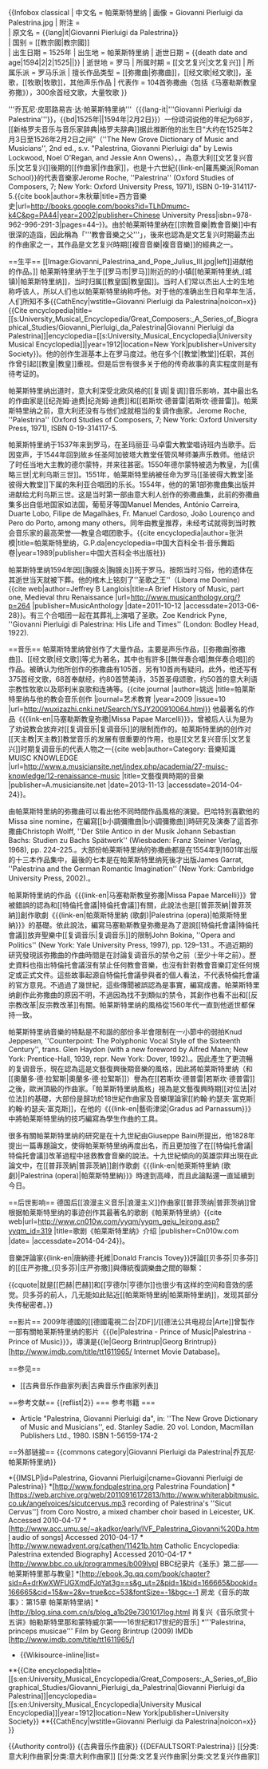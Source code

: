 {{Infobox classical
| 中文名 = 帕莱斯特里纳
| 画像 = Giovanni Pierluigi da Palestrina.jpg
| 附注 =      
| 原文名 = {{lang|it|Giovanni Pierluigi da Palestrina}}         
| 国别 = [[教宗國|教宗國]]    
| 出生日期 = 1525年
| 出生地 = 帕莱斯特里纳
| 逝世日期 = {{death date and age|1594|2|2|1525||}}
| 逝世地 = 罗马
| 所属时期 = [[文艺复兴|文艺复兴]]
| 所属乐派 = 罗马乐派
| 擅长作品类型 = [[弥撒曲|弥撒曲]]，[[经文歌|经文歌]]，圣歌，[[牧歌|牧歌]]，其他声乐作品
| 代表作 = 104首弥撒曲（包括《马塞勒斯教皇弥撒》），300余首经文歌，大量牧歌
}}

'''乔瓦尼·皮耶路易吉·达·帕莱斯特里纳'''（{{lang-it|'''Giovanni Pierluigi da Palestrina'''}}，{{bd|1525年||1594年|2月2日}}）<ref>一份颂词说他的年纪为68岁，[[新格罗夫音乐与音乐家辞典|格罗夫辞典]]据此推断他的出生日“大约在1525年2月3日至1526年2月2日之间”（''The New Grove Dictionary of Music and Musicians'', 2nd ed., s.v. "Palestrina, Giovanni Pierluigi da" by Lewis Lockwood, Noel O'Regan, and Jessie Ann Owens）。</ref>，為意大利[[文艺复兴音乐|文艺复兴]]後期的[[作曲家|作曲家]]，也是十六世紀{{link-en|羅馬樂派|Roman School}}的代表音樂家<ref name=Roche>Jerome Roche, ''Palestrina'' (Oxford Studies of Composers, 7; New York: Oxford University Press, 1971), ISBN 0-19-314117-5.</ref><ref name="朱秋華2002">{{cite book|author=朱秋華|title=西方音樂史|url=http://books.google.com/books?id=TLhDmumc-k4C&pg=PA44|year=2002|publisher=Chinese University Press|isbn=978-962-996-291-3|pages=44–}}</ref>。由於帕莱斯特里纳在[[宗教音樂|教會音樂]]中有很深的造詣，因此稱為「'''教會音樂之父'''」，後來也認為是文艺复兴时期最杰出的作曲家之一，其作品是文艺复兴時期[[複音音樂|複音音樂]]的經典之一<ref name=Roche/>。

==生平==
[[Image:Giovanni_Palestrina_and_Pope_Julius_III.jpg|left]]进献他的作品。]]
帕莱斯特里纳于生于[[罗马市|罗马]]附近的的小镇[[帕莱斯特里纳_(城镇)|帕莱斯特里纳]]，当时归属[[教皇国|教皇国]]。当时人们常以杰出人士的生地称呼该人，所以人们也以帕莱斯特里纳称呼他。对于他的准确出生日和早年生活，人们所知不多<ref name=CathEncy>{{CathEncy|wstitle=Giovanni Pierluigi da Palestrina|noicon=x}}</ref><ref name=UMEncy>{{Cite encyclopedia|title=[[s:University_Musical_Encyclopedia/Great_Composers:_A_Series_of_Biographical_Studies/Giovanni_Pierluigi_da_Palestrina|Giovanni Pierluigi da Palestrina]]|encyclopedia=[[s:University_Musical_Encyclopedia|University Musical Encyclopedia]]|year=1912|location=New York|publisher=University Society}}</ref>。他的创作生涯基本上在罗马度过。他在多个[[教堂|教堂]]任职，其创作曾引起[[教皇|教皇]]重视。但是后世有很多关于他的传奇故事的真实程度则是有待考证的。

帕莱斯特里纳出道时，意大利深受北欧风格的[[复调|复调]]音乐影响，其中最出名的作曲家是[[纪尧姆·迪费|纪尧姆·迪费]]和[[若斯坎·德普雷|若斯坎·德普雷]]。帕莱斯特里纳之前，意大利还没有与他们成就相当的复调作曲家。<ref name=Roche>Jerome Roche, ''Palestrina'' (Oxford Studies of Composers, 7; New York: Oxford University Press, 1971), ISBN 0-19-314117-5.</ref>

帕莱斯特里纳于1537年来到罗马，在圣玛丽亚·马卓雷大教堂唱诗班内当歌手。后因变声，于1544年回到故乡任圣阿加彼塔大教堂任管风琴师兼声乐教师。他结识了时任当地大主教的德尔蒙特，并来往甚密。1550年德尔蒙特被选为教皇，为[[儒略三世|尤利乌斯三世]]。1551年，帕莱斯特里纳被任命为罗马[[圣彼得大教堂|圣彼得大教堂]]下属的朱利亚合唱团的乐长。1554年，他的的第1部弥撒曲集出版并进献给尤利乌斯三世。这是当时第一部由意大利人创作的弥撒曲集，此前的弥撒曲集多出自低地国家如法国，葡萄牙等国<ref>Manuel Mendes, António Carreira, Duarte Lobo, Filipe de Magalhães, Fr. Manuel Cardoso, João Lourenço and Pero do Porto, among many others</ref>。同年由教皇推荐，未经考试就得到当时教会音乐家的最高荣誉──教皇合唱团歌手。<ref name=Yao2009/><ref name=Zhang1989>{{cite encyclopedia|author=张洪模|title=帕莱斯特里纳，G.P.da|encyclopedia=中国大百科全书·音乐舞蹈卷|year=1989|publisher=中国大百科全书出版社}}</ref> 

帕莱斯特里纳1594年因[[胸膜炎|胸膜炎]]死于罗马。按照当时习俗，他的遗体在其逝世当天就被下葬。他的棺木上铭刻了''圣歌之王''（Libera me Domine）<ref>{{cite web|author=Jeffrey B Langlois|title=A Brief History of Music, part one, Medieval thru Renaissance |url=http://www.musicanthology.org/?p=264 |publisher=MusicAnthology |date=2011-10-12 |accessdate=2013-06-28}}</ref>。有三个合唱团一起在其葬礼上演唱了圣歌。<ref name=Pyne>Zoe Kendrick Pyne, ''Giovanni Pierluigi di Palestrina: His Life and Times'' (London: Bodley Head, 1922).</ref>

==音乐==
帕莱斯特里纳曾创作了大量作品，主要是声乐作品，[[弥撒曲|弥撒曲]]、[[经文歌|经文歌]]等尤为著名，其中也有許多[[無伴奏合唱|無伴奏合唱]]的作品。被确认为他所创作的弥撒曲有105首，另有10首尚有疑问。此外，他还写有375首经文歌，68首奉献经，约80首赞美诗，35首圣母颂歌，约50首的意大利语宗教性牧歌以及耶利米哀歌和连祷等。<ref name=Yao2009>{{cite journal |author=姚远 |title=帕莱斯特里纳与他的教会音乐创作 |journal=艺术教育 |year=2009 |issue=10 |url=http://wuxizazhi.cnki.net/Search/YSJY200910064.html}}</ref> 
他最著名的作品《{{link-en|马塞勒斯教皇弥撒|Missa Papae Marcelli}}》，曾被后人认为是为了劝说教会放弃对[[复调音乐|复调音乐]]的限制而作的。帕莱斯特里纳的创作对[[天主教|天主教]]教堂音乐的发展有很重要的作用，也是[[文艺复兴音乐|文艺复兴]]时期复调音乐的代表人物之一<ref>{{cite web|author=Category: 音樂知識 MUISC KNOWLEDGE |url=http://www.a.musiciansite.net/index.php/academia/27-muisc-knowledge/12-renaissance-music |title=文藝復興時期的音樂 |publisher=A.musiciansite.net |date=2013-11-13 |accessdate=2014-04-24}}</ref>。

由帕莱斯特里纳的弥撒曲可以看出他不同時間作品風格的演變<ref name=Roche/>。巴哈特別喜歡他的 Missa sine nomine，在編寫[[b小調彌撒曲|b小調彌撒曲]]時研究及演奏了這首弥撒曲<ref name=Wolff>Christoph Wolff, ''Der Stile Antico in der Musik Johann Sebastian Bachs: Studien zu Bachs Spätwerk'' (Wiesbaden: Franz Steiner Verlag, 1968), pp. 224–225.</ref>。大部份帕莱斯特里纳的弥撒曲都是在1554年到1601年出版的十三本作品集中，最後的七本是在帕莱斯特里纳死後才出版<ref name=Roche/><ref name=Garrat>James Garrat, ''Palestrina and the German Romantic Imagination'' (New York: Cambridge University Press, 2002).</ref>。

帕莱斯特里纳的作品《{{link-en|马塞勒斯教皇弥撒|Missa Papae Marcelli}}》曾被錯誤的認為和[[特倫托會議|特倫托會議]]有關，此說法也是[[普菲茨納|普菲茨納]]創作歌劇《{{link-en|帕萊斯特里納 (歌劇)|Palestrina (opera)|帕萊斯特里納}}》的基礎。依此說法，編寫马塞勒斯教皇弥撒是為了遊說[[特倫托會議|特倫托會議]]放弃聖樂中[[复调音乐|复调音乐]]的限制<ref name=Bokina>John Bokina, ''Opera and Politics'' (New York: Yale University Press, 1997), pp. 129–131.</ref>。不過近期的研究發現該弥撒曲的作曲時間是在討論复调音乐的禁令之前（至少十年之前）<ref name=Bokina/>。歷史資料也指出特倫托會議沒有禁止任何教會音樂，也沒有針對教會音樂訂定任何規定或正式文件。這些故事起源自特倫托會議參與者的個人看法，不代表特倫托會議的官方意見。不過過了幾世紀，這些傳聞被誤認為是事實，編寫成書。帕莱斯特里纳創作此弥撒曲的原因不明<!--he may have been quite conscious of the need for intelligible text; -->，不過因為找不到類似的禁令，其創作也看不出和[[反宗教改革|反宗教改革]]有關<ref name=Bokina/>。帕莱斯特里纳的風格從1560年代一直到他逝世都保持一致。

帕莱斯特里纳音樂的特點是不和諧的部份多半會限制在一小節中的弱拍<ref name=Jeppesen>Knud Jeppesen, ''Counterpoint: The Polyphonic Vocal Style of the Sixteenth Century'', trans. Glen Haydon (with a new foreword by Alfred Mann; New York: Prentice-Hall, 1939, repr. New York: Dover, 1992).</ref>。因此產生了更流暢的复调音乐，現在認為這是文藝復興後期音樂的風格，因此將帕莱斯特里纳（和[[奧蘭多·德·拉絮斯|奧蘭多·德·拉絮斯]]）譽為在[[若斯坎·德普雷|若斯坎·德普雷]]之後，歐洲頂級的作曲家。「帕莱斯特里纳風格」視為是文藝復興時期[[对位法|对位法]]的基礎，大部份是歸功於18世紀作曲家及音樂理論家[[約翰·約瑟夫·富克斯|約翰·約瑟夫·富克斯]]，在他的《{{link-en|藝術津梁|Gradus ad Parnassum}}》中將帕莱斯特里纳的技巧編寫為學生作曲的工具。

很多有關帕莱斯特里纳的研究是在十九世紀由Giuseppe Baini所提出，他1828年提出一篇專題論文，使得帕莱斯特里纳再度出名，而且更加強了在[[特倫托會議|特倫托會議]]改革過程中拯救教會音樂的說法<ref name=Garrat/>。十九世紀傾向的英雄崇拜出現在此論文中，在[[普菲茨納|普菲茨納]]創作歌劇《{{link-en|帕萊斯特里納 (歌劇)|Palestrina (opera)|帕萊斯特里納}}》時達到高峰，而且此論點還一直延續到今日<ref name=Garrat/><ref name=Bokina/>。

==后世影响==
德国后[[浪漫主义音乐|浪漫主义]]作曲家[[普菲茨纳|普菲茨纳]]曾根据帕莱斯特里纳的事迹创作其最著名的歌剧《帕莱斯特里纳》<ref>{{cite web|url=http://www.cn010w.com/yyqm/yyqm_geju_leirong.asp?yyqm_id=319 |title=歌剧《帕莱斯特里纳》介绍 |publisher=Cn010w.com |date= |accessdate=2014-04-24}}</ref>。

音樂評論家{{link-en|唐納德·托維|Donald Francis Tovey}}評論[[贝多芬|贝多芬]]的[[庄严弥撒_(贝多芬)|庄严弥撒]]與傳統復調樂曲之間的聯繫：

{{cquote|就是[[巴赫|巴赫]]和[[亨德尔|亨德尔]]也很少有这样的空间和音效的感觉。贝多芬的前人，几无能如此贴近[[帕莱斯特里纳|帕莱斯特里纳]]，发现其部分失传秘密者。}}

==影片==
2009年德國的[[德國電視二台|ZDF]]/[[德法公共电视台|Arte]]曾製作一部有關帕莱斯特里纳的影片《{{le|Palestrina - Prince of Music|Palestrina - Prince of Music}}》，導演是{{le|Georg Brintrup|Georg Brintrup}}<ref>[http://www.imdb.com/title/tt1611965/ Internet Movie Database]</ref>。

==参见==
* [[古典音乐作曲家列表|古典音乐作曲家列表]]

==参考文献==
{{reflist|2}}
=== 参考书籍 ===
* Article "Palestrina, Giovanni Pierluigi da", in: ''The New Grove Dictionary of Music and Musicians'', ed. Stanley Sadie. 20 vol. London, Macmillan Publishers Ltd., 1980. ISBN 1-56159-174-2

==外部链接==
{{commons category|Giovanni Pierluigi da Palestrina|乔瓦尼·帕莱斯特里纳}}
<!-- *{{ChoralWiki}} -->
*{{IMSLP|id=Palestrina, Giovanni Pierluigi|cname=Giovanni Pierluigi de Palestrina}}
*[http://www.fondpalestrina.org Palestrina Foundation]
*[https://web.archive.org/web/20110916172813/http://www.whiterabbitmusic.co.uk/angelvoices/sicutcervus.mp3 recording of Palestrina's ''Sicut Cervus''] from Coro Nostro, a mixed chamber choir based in Leicester, UK. Accessed 2010-04-17
*[http://www.acc.umu.se/~akadkor/early/IVF_Palestrina_Giovanni%20Da.html audio of songs] Accessed 2010-04-17
*[http://www.newadvent.org/cathen/11421b.htm Catholic Encyclopedia: Palestrina extended Biography] Accessed 2010-04-17
*[http://www.bbc.co.uk/programmes/b009lvpl BBC纪录片《圣乐》第二部——帕莱斯特里那与教皇]
*[http://ebook.3g.qq.com/book/chapter?sid=A+drKwXWFUGXmdFJoYat3g==s&g_ut=2&pid=1&bid=166665&bookid=166665&cid=15&w=2&v=true&cc=53&fontSize=-1&bgc=-1 房龙《音乐的故事》：第15章 帕莱斯特里纳]
*[http://blog.sina.com.cn/s/blog_a1b29e7301017log.html 肖复兴《音乐欣赏十五讲》帕勒斯特里那和蒙特威尔第——16世纪和17世纪的音乐]
*'''Palestrina, princeps musicae''' Film by Georg Brintrup (2009) IMDb [http://www.imdb.com/title/tt1611965/]
* {{Wikisource-inline|list=
<!-- **{{Cite AmCyc|Palestrina, Giovanni Pietro Aloisio da|noicon=x}} -->
**{{Cite encyclopedia|title=[[s:en:University_Musical_Encyclopedia/Great_Composers:_A_Series_of_Biographical_Studies/Giovanni_Pierluigi_da_Palestrina|Giovanni Pierluigi da Palestrina]]|encyclopedia=[[s:en:University_Musical_Encyclopedia|University Musical Encyclopedia]]|year=1912|location=New York|publisher=University Society}}
**{{CathEncy|wstitle=Giovanni Pierluigi da Palestrina|noicon=x}}
}}

{{Authority control}}
{{古典音乐作曲家}}
{{DEFAULTSORT:Palestrina}}
[[分类:意大利作曲家|分类:意大利作曲家]]
[[分类:文艺复兴作曲家|分类:文艺复兴作曲家]]